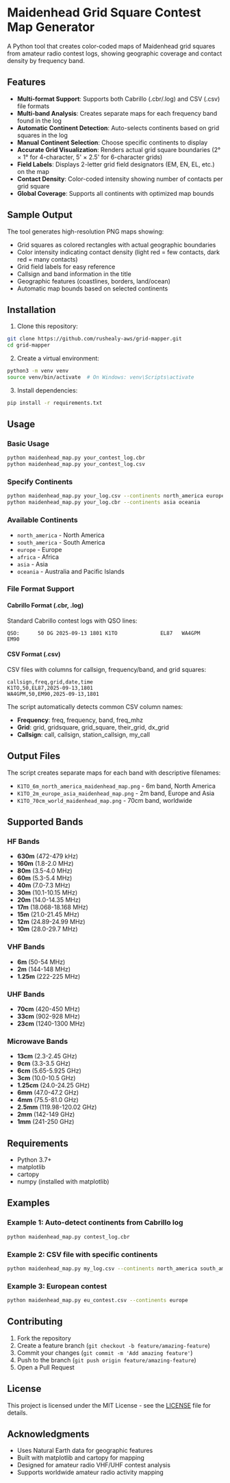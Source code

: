 # Maidenhead Grid Square Contest Map Generator

A Python tool that creates color-coded maps of Maidenhead grid squares from amateur radio contest logs, showing geographic coverage and contact density by frequency band.

## Features

- **Multi-format Support**: Supports both Cabrillo (.cbr/.log) and CSV (.csv) file formats
- **Multi-band Analysis**: Creates separate maps for each frequency band found in the log
- **Automatic Continent Detection**: Auto-selects continents based on grid squares in the log
- **Manual Continent Selection**: Choose specific continents to display
- **Accurate Grid Visualization**: Renders actual grid square boundaries (2° × 1° for 4-character, 5' × 2.5' for 6-character grids)
- **Field Labels**: Displays 2-letter grid field designators (EM, EN, EL, etc.) on the map
- **Contact Density**: Color-coded intensity showing number of contacts per grid square
- **Global Coverage**: Supports all continents with optimized map bounds

## Sample Output

The tool generates high-resolution PNG maps showing:
- Grid squares as colored rectangles with actual geographic boundaries
- Color intensity indicating contact density (light red = few contacts, dark red = many contacts)
- Grid field labels for easy reference
- Callsign and band information in the title
- Geographic features (coastlines, borders, land/ocean)
- Automatic map bounds based on selected continents

## Installation

1. Clone this repository:
```bash
git clone https://github.com/rushealy-aws/grid-mapper.git
cd grid-mapper
```

2. Create a virtual environment:
```bash
python3 -m venv venv
source venv/bin/activate  # On Windows: venv\Scripts\activate
```

3. Install dependencies:
```bash
pip install -r requirements.txt
```

## Usage

### Basic Usage
```bash
python maidenhead_map.py your_contest_log.cbr
python maidenhead_map.py your_contest_log.csv
```

### Specify Continents
```bash
python maidenhead_map.py your_log.csv --continents north_america europe
python maidenhead_map.py your_log.cbr --continents asia oceania
```

### Available Continents
- `north_america` - North America
- `south_america` - South America  
- `europe` - Europe
- `africa` - Africa
- `asia` - Asia
- `oceania` - Australia and Pacific Islands

### File Format Support

#### Cabrillo Format (.cbr, .log)
Standard Cabrillo contest logs with QSO lines:
```
QSO:      50 DG 2025-09-13 1801 K1TO              EL87   WA4GPM            EM90
```

#### CSV Format (.csv)
CSV files with columns for callsign, frequency/band, and grid squares:
```csv
callsign,freq,grid,date,time
K1TO,50,EL87,2025-09-13,1801
WA4GPM,50,EM90,2025-09-13,1801
```

The script automatically detects common CSV column names:
- **Frequency**: freq, frequency, band, freq_mhz
- **Grid**: grid, gridsquare, grid_square, their_grid, dx_grid
- **Callsign**: call, callsign, station_callsign, my_call

## Output Files

The script creates separate maps for each band with descriptive filenames:
- `K1TO_6m_north_america_maidenhead_map.png` - 6m band, North America
- `K1TO_2m_europe_asia_maidenhead_map.png` - 2m band, Europe and Asia
- `K1TO_70cm_world_maidenhead_map.png` - 70cm band, worldwide

## Supported Bands

### HF Bands
- **630m** (472-479 kHz)
- **160m** (1.8-2.0 MHz)
- **80m** (3.5-4.0 MHz)
- **60m** (5.3-5.4 MHz)
- **40m** (7.0-7.3 MHz)
- **30m** (10.1-10.15 MHz)
- **20m** (14.0-14.35 MHz)
- **17m** (18.068-18.168 MHz)
- **15m** (21.0-21.45 MHz)
- **12m** (24.89-24.99 MHz)
- **10m** (28.0-29.7 MHz)

### VHF Bands
- **6m** (50-54 MHz)
- **2m** (144-148 MHz)
- **1.25m** (222-225 MHz)

### UHF Bands
- **70cm** (420-450 MHz)
- **33cm** (902-928 MHz)
- **23cm** (1240-1300 MHz)

### Microwave Bands
- **13cm** (2.3-2.45 GHz)
- **9cm** (3.3-3.5 GHz)
- **6cm** (5.65-5.925 GHz)
- **3cm** (10.0-10.5 GHz)
- **1.25cm** (24.0-24.25 GHz)
- **6mm** (47.0-47.2 GHz)
- **4mm** (75.5-81.0 GHz)
- **2.5mm** (119.98-120.02 GHz)
- **2mm** (142-149 GHz)
- **1mm** (241-250 GHz)

## Requirements

- Python 3.7+
- matplotlib
- cartopy
- numpy (installed with matplotlib)

## Examples

### Example 1: Auto-detect continents from Cabrillo log
```bash
python maidenhead_map.py contest_log.cbr
```

### Example 2: CSV file with specific continents
```bash
python maidenhead_map.py my_log.csv --continents north_america south_america
```

### Example 3: European contest
```bash
python maidenhead_map.py eu_contest.csv --continents europe
```

## Contributing

1. Fork the repository
2. Create a feature branch (`git checkout -b feature/amazing-feature`)
3. Commit your changes (`git commit -m 'Add amazing feature'`)
4. Push to the branch (`git push origin feature/amazing-feature`)
5. Open a Pull Request

## License

This project is licensed under the MIT License - see the [LICENSE](LICENSE) file for details.

## Acknowledgments

- Uses Natural Earth data for geographic features
- Built with matplotlib and cartopy for mapping
- Designed for amateur radio VHF/UHF contest analysis
- Supports worldwide amateur radio activity mapping
